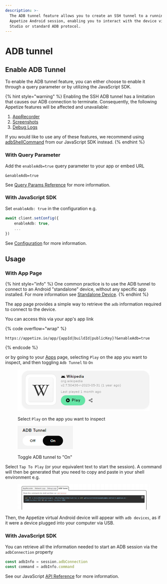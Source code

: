 ```yaml
---
description: >-
  The ADB tunnel feature allows you to create an SSH tunnel to a running
  Appetize Android session, enabling you to interact with the device via Android
  Studio or standard ADB protocol.
---
```


# ADB tunnel

## Enable ADB Tunnel

To enable the ADB tunnel feature, you can either choose to enable it through a query parameter or by utilizing the JavaScript SDK.

{% hint style="warning" %}
Enabling the SSH ADB tunnel has a limitation that causes our ADB connection to terminate. Consequently, the following Appetize features will be affected and unavailable:

1. [AppRecorder](../../ui-automation.md)
2. [Screenshots](../../../javascript-sdk/api-reference.md#screenshot-format)
3. [Debug Logs](../../debug-logs.md)

If you would like to use any of these features, we recommend using [adbShellCommand](../../../javascript-sdk/automation/device-commands.md#adbshellcommand) from our JavaScript SDK instead.
{% endhint %}

### With Query Parameter

Add the `enableAdb=true` query parameter to your app or embed URL

```uri
&enableAdb=true
```

See [Query Params Reference](../../../platform/query-params-reference.md#enableadb) for more information.

### With JavaScript SDK

Set `enableAdb: true` in the configuration e.g.

```typescript
await client.setConfig({
    enableAdb: true,
    ...
})
```

See [Configuration](../../../javascript-sdk/configuration.md#enableadb) for more information.

## Usage

### With App Page

{% hint style="info" %}
One common practice is to use the ADB tunnel to connect to an Android "standalone" device, without any specific app installed. For more information see [Standalone Device](../../../platform/standalone-device.md).
{% endhint %}

The app page provides a simple way to retrieve the `adb` information required to connect to the device.&#x20;

You can access this via your app's app link

{% code overflow="wrap" %}
```url
https://appetize.io/app/{appId|buildId|publicKey}?&enableAdb=true
```
{% endcode %}

or by going to your [Apps](https://appetize.io/apps) page, selecting `Play` on the app you want to inspect, and then toggling `Adb Tunnel` to `On`

<figure><img src="../../../.gitbook/assets/image (24).png" alt=""><figcaption><p>Select <code>Play</code> on the app you want to inspect</p></figcaption></figure>

<figure><img src="../../../.gitbook/assets/Screenshot 2023-10-24 115916.png" alt="Example ADB Tunnel Action Switched to On"><figcaption><p>Toggle ADB tunnel to "On"</p></figcaption></figure>

Select `Tap To Play` (or your equivalent text to start the session). A command will then be generated that you need to copy and paste in your shell environment e.g.

<figure><img src="../../../.gitbook/assets/Screenshot 2023-10-24 115910.png" alt="Example command to paste in shell environment"><figcaption></figcaption></figure>

Then, the Appetize virtual Android device will appear with `adb devices`, as if it were a device plugged into your computer via USB.

### With JavaScript SDK

You can retrieve all the information needed to start an ADB session via the `adbConnection` property

```typescript
const adbInfo = session.adbConnection
const command = adbInfo.command
```

See our JavaScript [API Reference](../../../javascript-sdk/api-reference.md#adbconnection) for more information.
